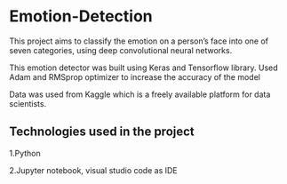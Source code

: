 # Emotion-Detection

This project aims to classify the emotion on a person’s face into 
one of seven categories, using deep convolutional neural 
networks.

This emotion detector was built using Keras and 
Tensorflow library.
Used Adam and RMSprop optimizer to increase the 
accuracy of the model

Data was used from Kaggle which is a freely available platform for data scientists.

## Technologies used in the project
1.Python

2.Jupyter notebook, visual studio code as IDE
